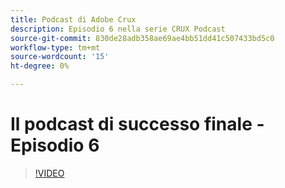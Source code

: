 ```yaml
---
title: Podcast di Adobe Crux
description: Episodio 6 nella serie CRUX Podcast
source-git-commit: 830de28adb358ae69ae4bb51dd41c507433bd5c0
workflow-type: tm+mt
source-wordcount: '15'
ht-degree: 0%

---
```


# Il podcast di successo finale - Episodio 6

>[!VIDEO](https://video.tv.adobe.com/v/3429331?quality=12learn=on)

